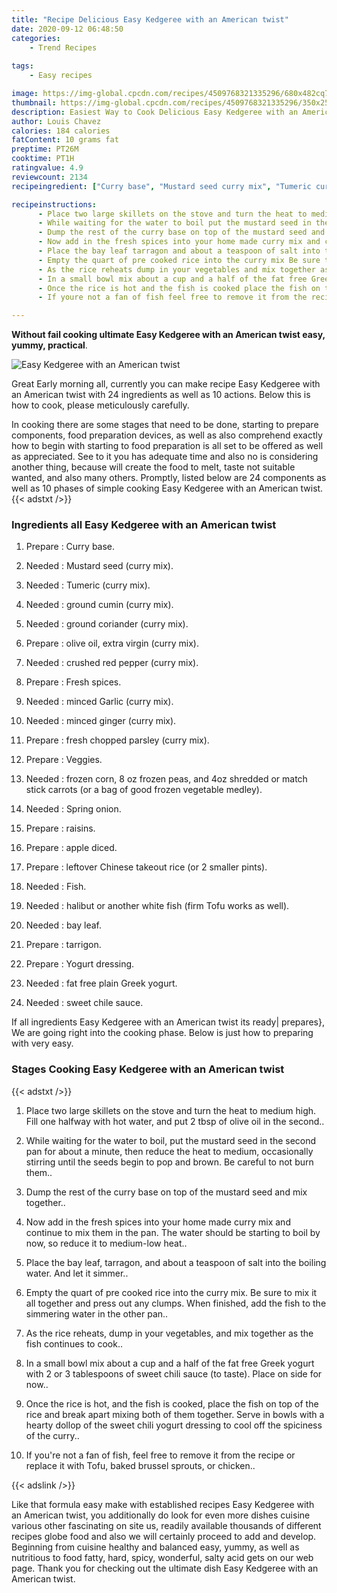 ```yaml
---
title: "Recipe Delicious Easy Kedgeree with an American twist"
date: 2020-09-12 06:48:50
categories:
    - Trend Recipes
    
tags:
    - Easy recipes

image: https://img-global.cpcdn.com/recipes/4509768321335296/680x482cq70/easy-kedgeree-with-an-american-twist-recipe-main-photo.jpg
thumbnail: https://img-global.cpcdn.com/recipes/4509768321335296/350x250cq70/easy-kedgeree-with-an-american-twist-recipe-main-photo.jpg
description: Easiest Way to Cook Delicious Easy Kedgeree with an American twist with 24 ingredients and 10 stages of easy cooking.
author: Louis Chavez
calories: 184 calories
fatContent: 10 grams fat
preptime: PT26M
cooktime: PT1H
ratingvalue: 4.9
reviewcount: 2134
recipeingredient: ["Curry base", "Mustard seed curry mix", "Tumeric curry mix", "ground cumin curry mix", "ground coriander curry mix", "olive oil extra virgin curry mix", "crushed red pepper curry mix", "Fresh spices", "minced Garlic curry mix", "minced ginger curry mix", "fresh chopped parsley curry mix", "Veggies", "frozen corn 8 oz frozen peas and 4oz shredded or match stick carrots or a bag of good frozen vegetable medley", "Spring onion", "raisins", "apple diced", "leftover Chinese takeout rice or 2 smaller pints", "Fish", "halibut or another white fish firm Tofu works as well", "bay leaf", "tarrigon", "Yogurt dressing", "fat free plain Greek yogurt", "sweet chile sauce"]

recipeinstructions: 
      - Place two large skillets on the stove and turn the heat to medium high Fill one halfway with hot water and put 2 tbsp of olive oil in the second 
      - While waiting for the water to boil put the mustard seed in the second pan for about a minute then reduce the heat to medium occasionally stirring until the seeds begin to pop and brown Be careful to not burn them 
      - Dump the rest of the curry base on top of the mustard seed and mix together 
      - Now add in the fresh spices into your home made curry mix and continue to mix them in the pan The water should be starting to boil by now so reduce it to mediumlow heat 
      - Place the bay leaf tarragon and about a teaspoon of salt into the boiling water And let it simmer 
      - Empty the quart of pre cooked rice into the curry mix Be sure to mix it all together and press out any clumps When finished add the fish to the simmering water in the other pan 
      - As the rice reheats dump in your vegetables and mix together as the fish continues to cook 
      - In a small bowl mix about a cup and a half of the fat free Greek yogurt with 2 or 3 tablespoons of sweet chili sauce to taste Place on side for now 
      - Once the rice is hot and the fish is cooked place the fish on top of the rice and break apart mixing both of them together Serve in bowls with a hearty dollop of the sweet chili yogurt dressing to cool off the spiciness of the curry 
      - If youre not a fan of fish feel free to remove it from the recipe or replace it with Tofu baked brussel sprouts or chicken

---
```




**Without fail cooking ultimate Easy Kedgeree with an American twist easy, yummy, practical**. 


![Easy Kedgeree with an American twist](https://img-global.cpcdn.com/recipes/4509768321335296/680x482cq70/easy-kedgeree-with-an-american-twist-recipe-main-photo.jpg "Easy Kedgeree with an American twist")




Great Early morning all, currently you can make recipe Easy Kedgeree with an American twist with 24 ingredients as well as 10 actions. Below this is how to cook, please meticulously carefully.

In cooking there are some stages that need to be done, starting to prepare components, food preparation devices, as well as also comprehend exactly how to begin with starting to food preparation is all set to be offered as well as appreciated. See to it you has adequate time and also no is considering another thing, because will create the food to melt, taste not suitable wanted, and also many others. Promptly, listed below are 24 components as well as 10 phases of simple cooking Easy Kedgeree with an American twist.
{{< adstxt />}}

### Ingredients all Easy Kedgeree with an American twist


1. Prepare  : Curry base.

1. Needed  : Mustard seed (curry mix).

1. Needed  : Tumeric (curry mix).

1. Needed  : ground cumin (curry mix).

1. Needed  : ground coriander (curry mix).

1. Prepare  : olive oil, extra virgin (curry mix).

1. Needed  : crushed red pepper (curry mix).

1. Prepare  : Fresh spices.

1. Needed  : minced Garlic (curry mix).

1. Needed  : minced ginger (curry mix).

1. Prepare  : fresh chopped parsley (curry mix).

1. Prepare  : Veggies.

1. Needed  : frozen corn, 8 oz frozen peas, and 4oz shredded or match stick carrots (or a bag of good frozen vegetable medley).

1. Needed  : Spring onion.

1. Prepare  : raisins.

1. Prepare  : apple diced.

1. Prepare  : leftover Chinese takeout rice (or 2 smaller pints).

1. Needed  : Fish.

1. Needed  : halibut or another white fish (firm Tofu works as well).

1. Needed  : bay leaf.

1. Prepare  : tarrigon.

1. Prepare  : Yogurt dressing.

1. Needed  : fat free plain Greek yogurt.

1. Needed  : sweet chile sauce.



If all ingredients Easy Kedgeree with an American twist its ready| prepares}, We are going right into the cooking phase. Below is just how to preparing with very easy.

### Stages Cooking Easy Kedgeree with an American twist

{{< adstxt />}}


1. Place two large skillets on the stove and turn the heat to medium high. Fill one halfway with hot water, and put 2 tbsp of olive oil in the second..



1. While waiting for the water to boil, put the mustard seed in the second pan for about a minute, then reduce the heat to medium, occasionally stirring until the seeds begin to pop and brown. Be careful to not burn them..



1. Dump the rest of the curry base on top of the mustard seed and mix together..



1. Now add in the fresh spices into your home made curry mix and continue to mix them in the pan. The water should be starting to boil by now, so reduce it to medium-low heat..



1. Place the bay leaf, tarragon, and about a teaspoon of salt into the boiling water. And let it simmer..



1. Empty the quart of pre cooked rice into the curry mix. Be sure to mix it all together and press out any clumps. When finished, add the fish to the simmering water in the other pan..



1. As the rice reheats, dump in your vegetables, and mix together as the fish continues to cook..



1. In a small bowl mix about a cup and a half of the fat free Greek yogurt with 2 or 3 tablespoons of sweet chili sauce (to taste). Place on side for now..



1. Once the rice is hot, and the fish is cooked, place the fish on top of the rice and break apart mixing both of them together. Serve in bowls with a hearty dollop of the sweet chili yogurt dressing to cool off the spiciness of the curry..



1. If you&#39;re not a fan of fish, feel free to remove it from the recipe or replace it with Tofu, baked brussel sprouts, or chicken..





{{< adslink />}}

Like that formula easy make with established recipes Easy Kedgeree with an American twist, you additionally do look for even more dishes cuisine various other fascinating on site us, readily available thousands of different recipes globe food and also we will certainly proceed to add and develop. Beginning from cuisine healthy and balanced easy, yummy, as well as nutritious to food fatty, hard, spicy, wonderful, salty acid gets on our web page. Thank you for checking out the ultimate dish Easy Kedgeree with an American twist.
